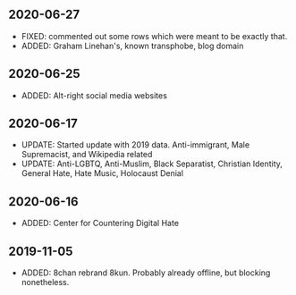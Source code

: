 ## 2020-06-27

- FIXED: commented out some rows which were meant to be exactly that.
- ADDED: Graham Linehan's, known transphobe, blog domain

## 2020-06-25

- ADDED: Alt-right social media websites

## 2020-06-17

- UPDATE: Started update with 2019 data. Anti-immigrant, Male Supremacist, and Wikipedia related
- UPDATE: Anti-LGBTQ, Anti-Muslim, Black Separatist, Christian Identity, General Hate, Hate Music, Holocaust Denial

## 2020-06-16

- ADDED: Center for Countering Digital Hate

## 2019-11-05

- ADDED: 8chan rebrand 8kun. Probably already offline, but blocking nonetheless.


